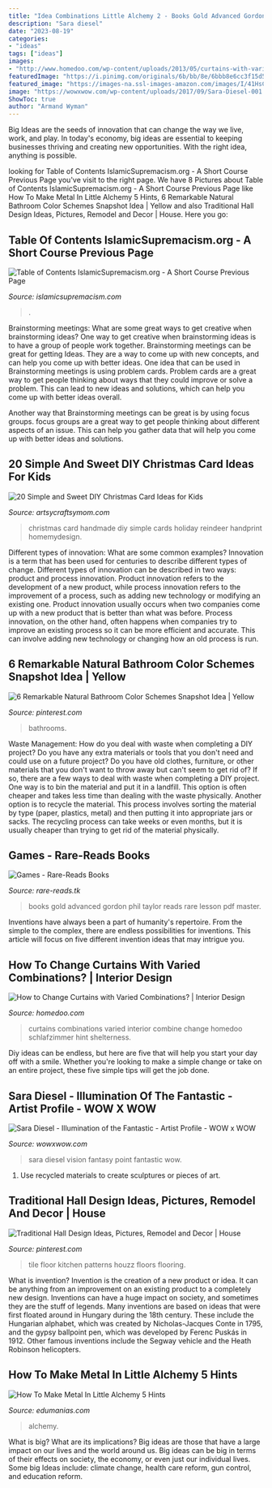 ```yaml
---
title: "Idea Combinations Little Alchemy 2 - Books Gold Advanced Gordon Phil Taylor Reads Rare Lesson Pdf Master"
description: "Sara diesel"
date: "2023-08-19"
categories:
- "ideas"
tags: ["ideas"]
images:
- "http://www.homedoo.com/wp-content/uploads/2013/05/curtains-with-varied-combinations-02.jpg"
featuredImage: "https://i.pinimg.com/originals/6b/bb/8e/6bbb8e6cc3f15d58920050000a7b1c55.jpg"
featured_image: "https://images-na.ssl-images-amazon.com/images/I/41HsCo58c3L._SX323_BO1,204,203,200_.jpg"
image: "https://wowxwow.com/wp-content/uploads/2017/09/Sara-Diesel-001.jpg"
ShowToc: true
author: "Armand Wyman"
---
```



Big Ideas are the seeds of innovation that can change the way we live, work, and play. In today's economy, big ideas are essential to keeping businesses thriving and creating new opportunities. With the right idea, anything is possible.

	

		
looking for Table of Contents IslamicSupremacism.org - A Short Course Previous Page you've visit to the right page. We have 8 Pictures about Table of Contents IslamicSupremacism.org - A Short Course Previous Page like How To Make Metal In Little Alchemy 5 Hints, 6 Remarkable Natural Bathroom Color Schemes Snapshot Idea | Yellow and also Traditional Hall Design Ideas, Pictures, Remodel and Decor | House. Here you go:
		
    
## Table Of Contents IslamicSupremacism.org - A Short Course Previous Page

<img loading=lazy src="https://islamicsupremacism.com/Efforts_To_Reform_Islam_files/6a00d8341c60bf53ef017eeb156718970d-pi.jpg" onerror="this.onerror=null;this.src='https://tse1.mm.bing.net/th?id=OIP.kGRyFEo8HM6EkMoZ5O5kUgAAAA&amp;pid=15.1';" alt="Table of Contents IslamicSupremacism.org - A Short Course Previous Page">

_Source: islamicsupremacism.com_

>. 

	

Brainstorming meetings: What are some great ways to get creative when brainstorming ideas?
One way to get creative when brainstorming ideas is to have a group of people work together. Brainstorming meetings can be great for getting Ideas. They are a way to come up with new concepts, and can help you come up with better ideas. 
One idea that can be used in Brainstorming meetings is using problem cards. Problem cards are a great way to get people thinking about ways that they could improve or solve a problem. This can lead to new ideas and solutions, which can help you come up with better ideas overall. 

Another way that Brainstorming meetings can be great is by using focus groups. focus groups are a great way to get people thinking about different aspects of an issue. This can help you gather data that will help you come up with better ideas and solutions.

    
## 20 Simple And Sweet DIY Christmas Card Ideas For Kids

<img loading=lazy src="https://i0.wp.com/artsycraftsymom.com/content/uploads/2018/11/03-1.jpg?resize=599%2C550&amp;ssl=1" onerror="this.onerror=null;this.src='https://tse4.mm.bing.net/th?id=OIP.Up3iAtDM0YkgIPyebbvKgwHaGz&amp;pid=15.1';" alt="20 Simple and Sweet DIY Christmas Card Ideas for Kids">

_Source: artsycraftsymom.com_

>christmas card handmade diy simple cards holiday reindeer handprint homemydesign. 

	

Different types of innovation: What are some common examples?
Innovation is a term that has been used for centuries to describe different types of change. Different types of innovation can be described in two ways: product and process innovation. Product innovation refers to the development of a new product, while process innovation refers to the improvement of a process, such as adding new technology or modifying an existing one. 
Product innovation usually occurs when two companies come up with a new product that is better than what was before. Process innovation, on the other hand, often happens when companies try to improve an existing process so it can be more efficient and accurate. This can involve adding new technology or changing how an old process is run.

    
## 6 Remarkable Natural Bathroom Color Schemes Snapshot Idea | Yellow

<img loading=lazy src="https://i.pinimg.com/736x/d6/6d/e1/d66de183800ba3ac4915377aac1da9c2--bathroom-paint-colors-bathroom-color-schemes.jpg" onerror="this.onerror=null;this.src='https://tse4.mm.bing.net/th?id=OIP.3bk4PgubYCPyqmsR1BCl9wHaJE&amp;pid=15.1';" alt="6 Remarkable Natural Bathroom Color Schemes Snapshot Idea | Yellow">

_Source: pinterest.com_

>bathrooms. 

	

Waste Management: How do you deal with waste when completing a DIY project?
Do you have any extra materials or tools that you don't need and could use on a future project? Do you have old clothes, furniture, or other materials that you don't want to throw away but can't seem to get rid of? If so, there are a few ways to deal with waste when completing a DIY project. 
One way is to bin the material and put it in a landfill. This option is often cheaper and takes less time than dealing with the waste physically. Another option is to recycle the material. This process involves sorting the material by type (paper, plastics, metal) and then putting it into appropriate jars or sacks. The recycling process can take weeks or even months, but it is usually cheaper than trying to get rid of the material physically.

    
## Games - Rare-Reads Books

<img loading=lazy src="https://images-na.ssl-images-amazon.com/images/I/41HsCo58c3L._SX323_BO1,204,203,200_.jpg" onerror="this.onerror=null;this.src='https://tse1.mm.bing.net/th?id=OIP.obA2UeTtZ7GdamOJpLDQ5QAAAA&amp;pid=15.1';" alt="Games - Rare-Reads Books">

_Source: rare-reads.tk_

>books gold advanced gordon phil taylor reads rare lesson pdf master. 

	

Inventions have always been a part of humanity's repertoire. From the simple to the complex, there are endless possibilities for inventions. This article will focus on five different invention ideas that may intrigue you.

    
## How To Change Curtains With Varied Combinations? | Interior Design

<img loading=lazy src="http://www.homedoo.com/wp-content/uploads/2013/05/curtains-with-varied-combinations-02.jpg" onerror="this.onerror=null;this.src='https://tse4.mm.bing.net/th?id=OIP.SGK9X5ZBInH01uDOxpWycgHaG9&amp;pid=15.1';" alt="How to Change Curtains with Varied Combinations? | Interior Design">

_Source: homedoo.com_

>curtains combinations varied interior combine change homedoo schlafzimmer hint shelterness. 

	

Diy ideas can be endless, but here are five that will help you start your day off with a smile. Whether you're looking to make a simple change or take on an entire project, these five simple tips will get the job done.

    
## Sara Diesel - Illumination Of The Fantastic - Artist Profile - WOW X WOW

<img loading=lazy src="https://wowxwow.com/wp-content/uploads/2017/09/Sara-Diesel-001.jpg" onerror="this.onerror=null;this.src='https://tse2.mm.bing.net/th?id=OIP.yroP-oBRDnHNCSRHFKVXTgHaLH&amp;pid=15.1';" alt="Sara Diesel - Illumination of the Fantastic - Artist Profile - WOW x WOW">

_Source: wowxwow.com_

>sara diesel vision fantasy point fantastic wow. 

	

1. Use recycled materials to create sculptures or pieces of art.

    
## Traditional Hall Design Ideas, Pictures, Remodel And Decor | House

<img loading=lazy src="https://i.pinimg.com/originals/6b/bb/8e/6bbb8e6cc3f15d58920050000a7b1c55.jpg" onerror="this.onerror=null;this.src='https://tse1.mm.bing.net/th?id=OIP.2gzvOglicuT6ckub1A1wdgAAAA&amp;pid=15.1';" alt="Traditional Hall Design Ideas, Pictures, Remodel and Decor | House">

_Source: pinterest.com_

>tile floor kitchen patterns houzz floors flooring. 

	

What is invention?
Invention is the creation of a new product or idea. It can be anything from an improvement on an existing product to a completely new design. Inventions can have a huge impact on society, and sometimes they are the stuff of legends.
Many inventions are based on ideas that were first floated around in Hungary during the 18th century. These include the Hungarian alphabet, which was created by Nicholas-Jacques Conte in 1795, and the gypsy ballpoint pen, which was developed by Ferenc Puskás in 1912. Other famous inventions include the Segway vehicle and the Heath Robinson helicopters.

    
## How To Make Metal In Little Alchemy 5 Hints

<img loading=lazy src="https://edumanias.com/wp-content/uploads/2020/12/How-to-make-a-metal-in-little-alchemy-2-1024x614.jpg" onerror="this.onerror=null;this.src='https://tse3.mm.bing.net/th?id=OIP.nBoPr8djOYmEZN4xnOfqbgHaEc&amp;pid=15.1';" alt="How To Make Metal In Little Alchemy 5 Hints">

_Source: edumanias.com_

>alchemy. 

	

What is big? What are its implications?
Big ideas are those that have a large impact on our lives and the world around us. Big ideas can be big in terms of their effects on society, the economy, or even just our individual lives. Some big Ideas include: climate change, health care reform, gun control, and education reform.

